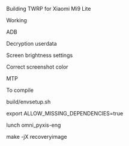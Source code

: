 

Building TWRP for Xiaomi Mi9 Lite

Working

ADB

Decryption userdata

Screen brightness settings

Correct screenshot color

MTP

To compile

build/envsetup.sh

export ALLOW_MISSING_DEPENDENCIES=true

lunch omni_pyxis-eng

make -jX recoveryimage

